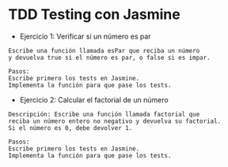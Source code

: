 # TDD Testing con Jasmine

- Ejercicio 1: Verificar si un número es par

```
Escribe una función llamada esPar que reciba un número
y devuelva true si el número es par, o false si es impar.

Pasos:
Escribe primero los tests en Jasmine.
Implementa la función para que pase los tests.
```

- Ejercicio 2: Calcular el factorial de un número

```
Descripción: Escribe una función llamada factorial que
reciba un número entero no negativo y devuelva su factorial.
Si el número es 0, debe devolver 1.

Pasos:
Escribe primero los tests en Jasmine.
Implementa la función para que pase los tests.
```
